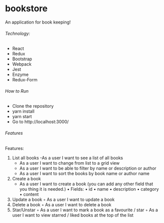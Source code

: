 # bookstore
An application for book keeping!
###### Technology:

- React
- Redux
- Bootstrap
- Webpack
- Jest
- Enzyme
- Redux-Form

###### How to Run
- Clone the repository
- yarn install
- yarn start
- Go to http://localhost:3000/

###### Features

Features:
 
1. List all books
	-As a user I want to see a list of all books
	-	As a user I want to change from list to a grid view
	-	As a user I want to be able to filter by name or description or author
	-	As a user I want to sort the books by book name or author name
2. Create a book
	-	As a user I want to create a book (you can add any other field that you thing it is needed.)
	▪	Fields:
	•	id
	•	name
	•	description
	•	category
	•	content
3. 	Update a book
	◦	As a user I want to update a book
4. 	Delete a book
	◦	As a user I want to delete a book
5.	Star/Unstar
	◦	As a user I want to mark a book as a favourite / star
	◦	As a user I want to view starred / liked books at the top of the list